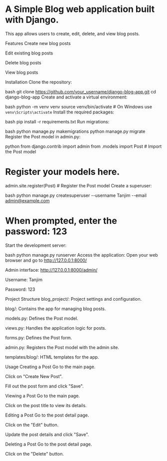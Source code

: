# A Simple Blog web application built with Django. 
This app allows users to create, edit, delete, and view blog posts.

Features
Create new blog posts

Edit existing blog posts

Delete blog posts

View blog posts

Installation
Clone the repository:

bash
git clone https://github.com/your_username/django-blog-app.git
cd django-blog-app
Create and activate a virtual environment:

bash
python -m venv venv
source venv/bin/activate   # On Windows use `venv\Scripts\activate`
Install the required packages:

bash
pip install -r requirements.txt
Run migrations:

bash
python manage.py makemigrations
python manage.py migrate
Register the Post model in admin.py:

python
from django.contrib import admin
from .models import Post  # Import the Post model

# Register your models here.
admin.site.register(Post)  # Register the Post model
Create a superuser:

bash
python manage.py createsuperuser --username Tanjim --email admin@example.com
# When prompted, enter the password: 123
Start the development server:

bash
python manage.py runserver
Access the application: Open your web browser and go to http://127.0.0.1:8000/

Admin interface: http://127.0.0.1:8000/admin/

Username: Tanjim

Password: 123

Project Structure
blog_project/: Project settings and configuration.

blog/: Contains the app for managing blog posts.

models.py: Defines the Post model.

views.py: Handles the application logic for posts.

forms.py: Defines the Post form.

admin.py: Registers the Post model with the admin site.

templates/blog/: HTML templates for the app.

Usage
Creating a Post
Go to the main page.

Click on "Create New Post".

Fill out the post form and click "Save".

Viewing a Post
Go to the main page.

Click on the post title to view its details.

Editing a Post
Go to the post detail page.

Click on the "Edit" button.

Update the post details and click "Save".

Deleting a Post
Go to the post detail page.

Click on the "Delete" button.
